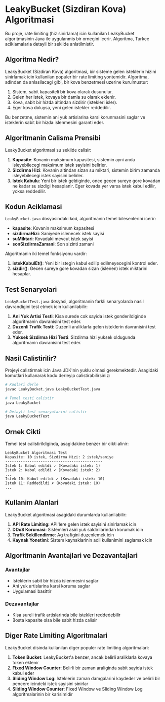 # LeakyBucket (Sizdiran Kova) Algoritmasi

Bu proje, rate limiting (hiz sinirlama) icin kullanilan LeakyBucket algoritmasinin Java ile uygulanmis bir ornegini icerir. Algoritma, Turkce aciklamalarla detayli bir sekilde anlatilmistir.

## Algoritma Nedir?

LeakyBucket (Sizdiran Kova) algoritmasi, bir sisteme gelen isteklerin hizini sinirlamak icin kullanilan populer bir rate limiting yontemidir. Algoritma, adindan da anlasilacagi gibi, bir kova benzetmesi uzerine kurulmustur:

1. Sistem, sabit kapasiteli bir kova olarak dusunulur.
2. Gelen her istek, kovaya bir damla su olarak eklenir.
3. Kova, sabit bir hizda altindan sizdirir (istekleri isler).
4. Eger kova doluysa, yeni gelen istekler reddedilir.

Bu benzetme, sistemin ani yuk artislarina karsi korunmasini saglar ve isteklerin sabit bir hizda islenmesini garanti eder.

## Algoritmanin Calisma Prensibi

LeakyBucket algoritmasi su sekilde calisir:

1. **Kapasite**: Kovanin maksimum kapasitesi, sistemin ayni anda isleyebilecegi maksimum istek sayisini belirler.
2. **Sizdirma Hizi**: Kovanin altindan sizan su miktari, sistemin birim zamanda isleyebilecegi istek sayisini belirler.
3. **Istek Kabulu**: Yeni bir istek geldiginde, once gecen sureye gore kovadan ne kadar su sizdigi hesaplanir. Eger kovada yer varsa istek kabul edilir, yoksa reddedilir.

## Kodun Aciklamasi

`LeakyBucket.java` dosyasindaki kod, algoritmanin temel bilesenlerini icerir:

- **kapasite**: Kovanin maksimum kapasitesi
- **sizdirmaHizi**: Saniyede islenecek istek sayisi
- **suMiktari**: Kovadaki mevcut istek sayisi
- **sonSizdirmaZamani**: Son sizinti zamani

Algoritmanin iki temel fonksiyonu vardir:

1. **istekKabulEt()**: Yeni bir istegin kabul edilip edilmeyecegini kontrol eder.
2. **sizdir()**: Gecen sureye gore kovadan sizan (islenen) istek miktarini hesaplar.

## Test Senaryolari

`LeakyBucketTest.java` dosyasi, algoritmanin farkli senaryolarda nasil davrandigini test etmek icin kullanilabilir:

1. **Ani Yuk Artisi Testi**: Kisa surede cok sayida istek gonderildiginde algoritmanin davranisini test eder.
2. **Duzenli Trafik Testi**: Duzenli araliklarla gelen isteklerin davranisini test eder.
3. **Yuksek Sizdirma Hizi Testi**: Sizdirma hizi yuksek oldugunda algoritmanin davranisini test eder.

## Nasil Calistirilir?

Projeyi calistirmak icin Java JDK'nin yuklu olmasi gerekmektedir. Asagidaki komutlari kullanarak kodu derleyip calistirabilirsiniz:

```bash
# Kodlari derle
javac LeakyBucket.java LeakyBucketTest.java

# Temel testi calistir
java LeakyBucket

# Detayli test senaryolarini calistir
java LeakyBucketTest
```

## Ornek Cikti

Temel test calistirildiginda, asagidakine benzer bir cikti alinir:

```
LeakyBucket Algoritmasi Test
Kapasite: 10 istek, Sizdirma Hizi: 2 istek/saniye
--------------------------------------------
Istek 1: Kabul edildi ✓ (Kovadaki istek: 1)
Istek 2: Kabul edildi ✓ (Kovadaki istek: 2)
...
Istek 10: Kabul edildi ✓ (Kovadaki istek: 10)
Istek 11: Reddedildi ✗ (Kovadaki istek: 10)
...
```

## Kullanim Alanlari

LeakyBucket algoritmasi asagidaki durumlarda kullanilabilir:

1. **API Rate Limiting**: API'lere gelen istek sayisini sinirlamak icin
2. **DDoS Korumasi**: Sistemleri asiri yuk saldirilarindan korumak icin
3. **Trafik Sekillendirme**: Ag trafigini duzenlemek icin
4. **Kaynak Yonetimi**: Sistem kaynaklarinin adil kullanimini saglamak icin

## Algoritmanin Avantajlari ve Dezavantajlari

### Avantajlar
- Isteklerin sabit bir hizda islenmesini saglar
- Ani yuk artislarina karsi koruma saglar
- Uygulamasi basittir

### Dezavantajlar
- Kisa sureli trafik artislarinda bile istekleri reddedebilir
- Bosta kapasite olsa bile sabit hizda calisir

## Diger Rate Limiting Algoritmalari

LeakyBucket disinda kullanilan diger populer rate limiting algoritmalari:

1. **Token Bucket**: LeakyBucket'a benzer, ancak belirli araliklarla kovaya token eklenir
2. **Fixed Window Counter**: Belirli bir zaman araliginda sabit sayida istek kabul eder
3. **Sliding Window Log**: Isteklerin zaman damgalarini kaydeder ve belirli bir pencere icindeki istek sayisini sinirlar
4. **Sliding Window Counter**: Fixed Window ve Sliding Window Log algoritmalarinin bir karisimidir 